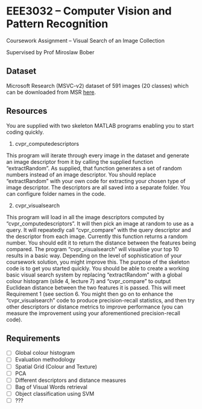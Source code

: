# EEE3032 – Computer Vision and Pattern Recognition

Coursework Assignment – Visual Search of an Image Collection

Supervised by Prof Miroslaw Bober


## Dataset

Microsoft Research (MSVC-v2) dataset of 591 images (20 classes) which can be downloaded from MSR [here](http://download.microsoft.com/download/3/3/9/339D8A24-47D7-412F-A1E8-1A415BC48A15/msrc_objcategimagedatabase_v2.zip).

## Resources

You are supplied with two skeleton MATLAB programs enabling you to start coding quickly.

1) cvpr_computedescriptors

This program will iterate through every image in the dataset and generate an image descriptor from it by calling the
supplied function “extractRandom”. As supplied, that function generates a set of random numbers instead of an image
descriptor. You should replace “extractRandom” with your own code for extracting your chosen type of image
descriptor. The descriptors are all saved into a separate folder. You can configure folder names in the code.

2) cvpr_visualsearch

This program will load in all the image descriptors computed by “cvpr_computedescriptors”. It will then pick an image
at random to use as a query. It will repeatedly call “cvpr_compare” with the query descriptor and the descriptor from
each image. Currently this function returns a random number. You should edit it to return the distance between the
features being compared. The program “cvpr_visualsearch” will visualise your top 10 results in a basic way.
Depending on the level of sophistication of your coursework solution, you might improve this.
The purpose of the skeleton code is to get you started quickly. You should be able to create a working basic visual search
system by replacing “extractRandom” with a global colour histogram (slide 4, lecture 7) and “cvpr_compare” to output
Euclidean distance between the two features it is passed. This will meet Requirement 1 (see section 6. You might then go
on to enhance the “cvpr_visualsearch” code to produce precision-recall statistics, and then try other descriptors or
distance metrics to improve performance (you can measure the improvement using your aforementioned precision-recall
code).

## Requirements

- [ ] Global colour histogram
- [ ] Evaluation methodology
- [ ] Spatial Grid (Colour and Texture)
- [ ] PCA
- [ ] Different descriptors and distance measures
- [ ] Bag of Visual Words retrieval
- [ ] Object classification using SVM
- [ ] ???